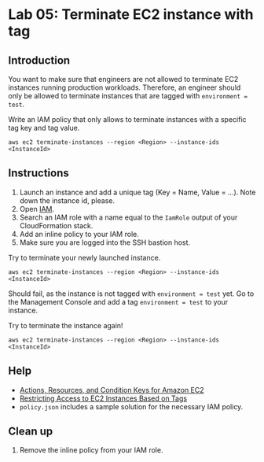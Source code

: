 # Lab 05: Terminate EC2 instance with tag

## Introduction

You want to make sure that engineers are not allowed to terminate EC2 instances running production workloads. Therefore, an engineer should only be allowed to terminate instances that are tagged with `environment = test`.

Write an IAM policy that only allows to terminate instances with a specific tag key and tag value.

```
aws ec2 terminate-instances --region <Region> --instance-ids <InstanceId>
```

## Instructions


1. Launch an instance and add a unique tag (Key = Name, Value = ...). Note down the instance id, please.
1. Open [IAM](https://console.aws.amazon.com/iam/home).
1. Search an IAM role with a name equal to the `IamRole` output of your CloudFormation stack.
1. Add an inline policy to your IAM role.
1. Make sure you are logged into the SSH bastion host.

Try to terminate your newly launched instance.

```
aws ec2 terminate-instances --region <Region> --instance-ids <InstanceId>
```

Should fail, as the instance is not tagged with `environment = test` yet. Go to the Management Console and add a tag `environment = test` to your instance.

Try to terminate the instance again!

```
aws ec2 terminate-instances --region <Region> --instance-ids <InstanceId>
```


## Help

* [Actions, Resources, and Condition Keys for Amazon EC2](https://docs.aws.amazon.com/IAM/latest/UserGuide/list_amazonec2.html)
* [Restricting Access to EC2 Instances Based on Tags](https://cloudonaut.io/restricting-access-to-ec2-instances-based-on-tags/)
* `policy.json` includes a sample solution for the necessary IAM policy.

## Clean up

1. Remove the inline policy from your IAM role.
